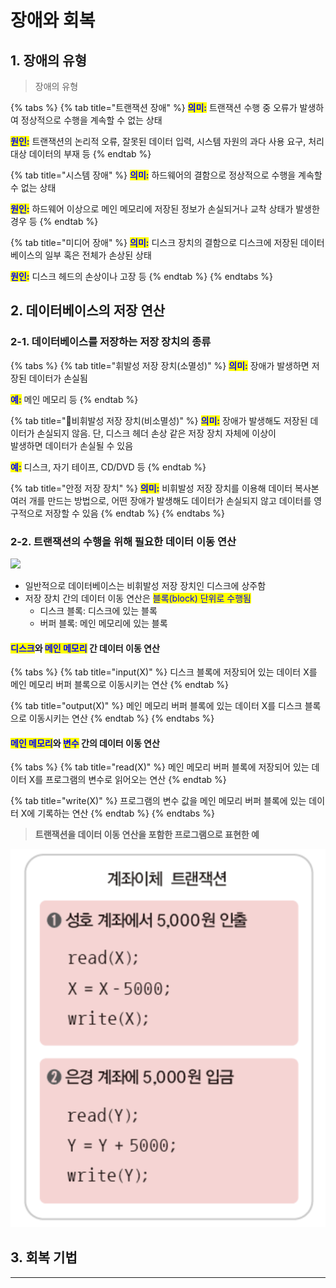 # 장애와 회복

## 1. 장애의 유형

> 장애의 유형

{% tabs %}
{% tab title="트랜잭션 장애" %}
<mark style="color:blue;">**의미:**</mark> 트랜잭션 수행 중 오류가 발생하여 정상적으로 수행을 계속할 수 없는 상태

<mark style="color:blue;">**원인:**</mark> 트랜잭션의 논리적 오류, 잘못된 데이터 입력, 시스템 자원의 과다 사용 요구, 처리 대상 데이터의 부재 등
{% endtab %}

{% tab title="시스템 장애" %}
<mark style="color:blue;">**의미:**</mark> 하드웨어의 결함으로 정상적으로 수행을 계속할 수 없는 상태

<mark style="color:blue;">**원인:**</mark> 하드웨어 이상으로 메인 메모리에 저장된 정보가 손실되거나 교착 상태가 발생한 경우 등
{% endtab %}

{% tab title="미디어 장애" %}
<mark style="color:blue;">**의미:**</mark> 디스크 장치의 결함으로 디스크에 저장된 데이터베이스의 일부 혹은 전체가 손상된 상태

<mark style="color:blue;">**원인:**</mark> 디스크 헤드의 손상이나 고장 등
{% endtab %}
{% endtabs %}

## 2. 데이터베이스의 저장 연산

### **2-1. 데이터베이스를 저장하는 저장 장치의 종류**

{% tabs %}
{% tab title="휘발성 저장 장치(소멸성)" %}
<mark style="color:blue;">**의미:**</mark> 장애가 발생하면 저장된 데이터가 손실됨

<mark style="color:blue;">**예:**</mark> 메인 메모리 등
{% endtab %}

{% tab title="비휘발성 저장 장치(비소멸성)" %}
<mark style="color:blue;">**의미:**</mark> 장애가 발생해도 저장된 데이터가 손실되지 않음. 단, 디스크 헤더 손상 같은 저장 장치 자체에 이상이 \
발생하면 데이터가 손실될 수 있음

<mark style="color:blue;">**예:**</mark> 디스크, 자기 테이프, CD/DVD 등
{% endtab %}

{% tab title="안정 저장 장치" %}
<mark style="color:blue;">**의미:**</mark> 비휘발성 저장 장치를 이용해 데이터 복사본 여러 개를 만드는 방법으로, 어떤 장애가 발생해도 데이터가 손실되지 않고 데이터를 영구적으로 저장할 수 있음
{% endtab %}
{% endtabs %}

### **2-2. 트랜잭션의 수행을 위해 필요한 데이터 이동 연산**

![](../../../.gitbook/assets/IMG\_0006.PNG)

* 일반적으로 데이터베이스는 비휘발성 저장 장치인 디스크에 상주함
* 저장 장치 간의 데이터 이동 연산은 <mark style="color:blue;">블록(block) 단위로 수행됨</mark>
  * 디스크 블록: 디스크에 있는 블록
  * 버퍼 블록: 메인 메모리에 있는 블록

#### <mark style="color:blue;">디스크</mark>와 <mark style="color:blue;">메인 메모리</mark> 간 데이터 이동 연산

{% tabs %}
{% tab title="input(X)" %}
디스크 블록에 저장되어 있는 데이터 X를 메인 메모리 버퍼 블록으로 이동시키는 연산
{% endtab %}

{% tab title="output(X)" %}
메인 메모리 버퍼 블록에 있는 데이터 X를 디스크 블록으로 이동시키는 연산
{% endtab %}
{% endtabs %}

#### <mark style="color:blue;">메인 메모리</mark>와 <mark style="color:blue;">변수</mark> 간의 데이터 이동 연산

{% tabs %}
{% tab title="read(X)" %}
메인 메모리 버퍼 블록에 저장되어 있는 데이터 X를 프로그램의 변수로 읽어오는 연산
{% endtab %}

{% tab title="write(X)" %}
프로그램의 변수 값을 메인 메모리 버퍼 블록에 있는 데이터 X에 기록하는 연산
{% endtab %}
{% endtabs %}

> **트랜잭션을 데이터 이동 연산을 포함한 프로그램으로 표현한 예**

****![](../../../.gitbook/assets/Untitled-39.png)****

## **3.** 회복 기법

****
